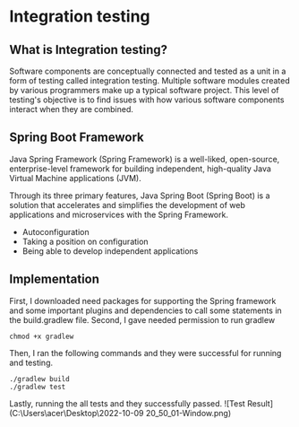 # Integration testing 
## What is Integration testing?
Software components are conceptually connected and tested as a unit in a form of testing called integration testing. Multiple software modules created by various programmers make up a typical software project. This level of testing's objective is to find issues with how various software components interact when they are combined.

## Spring Boot Framework
Java Spring Framework (Spring Framework) is a well-liked, open-source, enterprise-level framework for building independent, high-quality Java Virtual Machine applications (JVM).

Through its three primary features, Java Spring Boot (Spring Boot) is a solution that accelerates and simplifies the development of web applications and microservices with the Spring Framework.
* Autoconfiguration
* Taking a position on configuration
* Being able to develop independent applications

## Implementation 
First, I downloaded need packages for supporting the Spring framework and some important plugins and dependencies to call some statements in the build.gradlew file.
Second, I gave needed permission to run gradlew 
```
chmod +x gradlew 
```
Then, I ran the following commands and they were successful for running and testing.
```
./gradlew build
./gradlew test
```
Lastly, running the all tests and they successfully passed.
![Test Result](C:\Users\acer\Desktop\2022-10-09 20_50_01-Window.png)